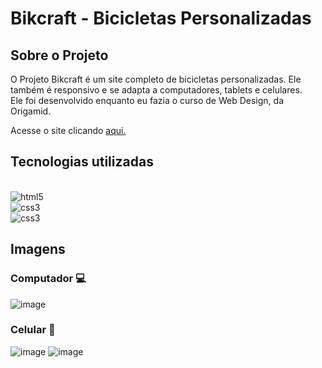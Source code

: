 # Bikcraft - Bicicletas Personalizadas

## Sobre o Projeto
<p>O Projeto Bikcraft é um site completo de bicicletas personalizadas. Ele também é responsivo e se adapta a computadores, tablets e celulares. <br>
Ele foi desenvolvido enquanto eu fazia o curso de Web Design, da Origamid.</p>

Acesse o site clicando [aqui.](https://enniohenrique.github.io/bikcraft/)

## Tecnologias utilizadas 

<div style="display: inline_block"><br/>
    <img align="center "alt="html5" src="https://img.shields.io/badge/HTML5-E34F26?style=for-the-badge&logo=html5&logoColor=white">
    <br/>
    <img align="center "alt="css3" src="https://img.shields.io/badge/CSS3-1572B6?style=for-the-badge&logo=css3&logoColor=white">
    <br/>
    <img align="center "alt="css3" src="https://img.shields.io/badge/JavaScript-F7DF1E?style=for-the-badge&logo=javascript&logoColor=black">

</div>


## Imagens

### Computador 💻

![image](https://user-images.githubusercontent.com/89741211/167917916-a8f337a6-791d-4926-9b9e-66574f80b6ce.png)
### Celular 📱 

![image](https://user-images.githubusercontent.com/89741211/167927538-5f50f708-1b6c-4bcb-b5ab-99e951e40200.png)
![image](https://user-images.githubusercontent.com/89741211/167927888-1fbc8919-5c52-42b5-b8f6-5289a5d57ba4.png)
